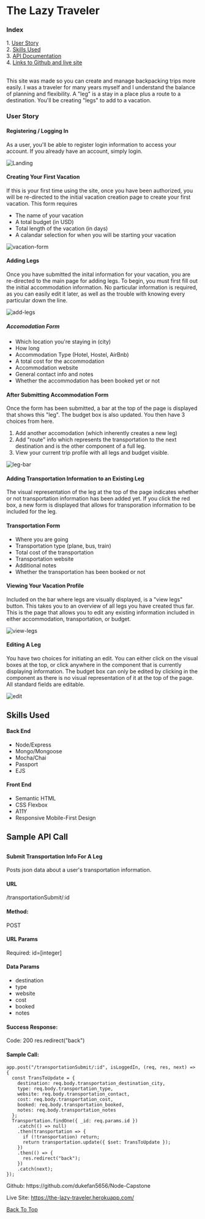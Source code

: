 # The Lazy Traveler

<h3 id="index">Index</h3>
1. <a href="#user-story">User Story</a><br>
2. <a href="#skills">Skills Used</a><br>
3. <a href="#api">API Documentation</a><br>
4. <a href="#links">Links to Github and live site</a><br><br>


This site was made so you can create and manage backpacking trips more easily. I was a traveler for many years myself and I understand the balance of planning and flexibility. A "leg" is a stay in a place plus a route to a destination. You'll be creating "legs" to add to a vacation.


<h3 id="user-story">User Story</h3>

#### Registering / Logging In
As a user, you'll be able to register login information to access your account. If you already have an account, simply login.

![Landing](https://user-images.githubusercontent.com/34799623/56163616-c5d33180-5f9c-11e9-95d1-bcb50909c15e.jpg)

#### Creating Your First Vacation
If this is your first time using the site, once you have been authorized, you will be re-directed to the initial vacation creation page to create your first vacation.
This form requires 
* The name of your vacation
* A total budget (in USD)
* Total length of the vacation (in days)
* A calandar selection for when you will be starting your vacation
  
![vacation-form](https://user-images.githubusercontent.com/34799623/56163870-78a38f80-5f9d-11e9-9af5-02e3ac84d98c.jpg)
  
#### Adding Legs
Once you have submitted the inital information for your vacation, you are re-directed to the main page for adding legs. To begin, you must first fill out the initial accommodation information. No particular information is required, as you can easily edit it later, as well as the trouble with knowing every particular down the line.

![add-legs](https://user-images.githubusercontent.com/34799623/56163607-bfdd5080-5f9c-11e9-8f33-93dbca1872f0.jpg)


##### Accomodation Form

* Which location you're staying in (city)
* How long
* Accommodation Type (Hotel, Hostel, AirBnb)
* A total cost for the accommodation
* Accommodation website
* General contact info and notes
* Whether the accommodation has been booked yet or not

#### After Submitting Accommodation Form
Once the form has been submitted, a bar at the top of the page is displayed that shows this "leg". The budget box is also updated.
You then have 3 choices from here. 
  1. Add another accomodation (which inherently creates a new leg)
  2. Add "route" info which represents the transportation to the next destination and is the other component of a full leg.
  3. View your current trip profile with all legs and budget visible.
  
![leg-bar](https://user-images.githubusercontent.com/34799623/56163625-c8ce2200-5f9c-11e9-8ef7-181e2a800e4c.jpg)

#### Adding Transportation Information to an Existing Leg
The visual representation of the leg at the top of the page indicates whether or not transportation information has been added yet. If you click the red box, a new form is displayed that allows for transporation information to be included for the leg.
  
  #### Transportation Form
* Where you are going
* Transportation type (plane, bus, train)
* Total cost of the transportation 
* Transportation website
* Additional notes
* Whether the transportation has been booked or not

#### Viewing Your Vacation Profile
Included on the bar where legs are visually displayed, is a "view legs" button. This takes you to an overview of all legs you have created thus far. This is the page that allows you to edit any existing information included in either accommodation, transportation, or budget. 

![view-legs](https://user-images.githubusercontent.com/34799623/56163637-d388b700-5f9c-11e9-8cbc-1ad487d424e1.jpg)

#### Editing A Leg
You have two choices for initiating an edit. You can either click on the visual boxes at the top, or click anywhere in the component that is currently displaying information. The budget box can only be edited by clicking in the component as there is no visual representation of it at the top of the page. All standard fields are editable.

![edit](https://user-images.githubusercontent.com/34799623/56163610-c2d84100-5f9c-11e9-9913-8cadcbc2bc1b.jpg)

<h2 id="skills">Skills Used</h2>

#### Back End
* Node/Express
* Mongo/Mongoose
* Mocha/Chai
* Passport
* EJS

#### Front End
* Semantic HTML
* CSS Flexbox
* A11Y
* Responsive Mobile-First Design

<h2 id="api">Sample API Call<h2>

#### Submit Transportation Info For A Leg 
Posts json data about a user's transportation information.

#### URL
/transportationSubmit/:id

#### Method:
POST

#### URL Params
Required:
id=[integer]

#### Data Params
* destination
* type
* website
* cost
* booked
* notes

#### Success Response:
Code: 200 
res.redirect("back")


#### Sample Call:
    app.post("/transportationSubmit/:id", isLoggedIn, (req, res, next) => {
      const TransToUpdate = {
        destination: req.body.transportation_destination_city,
        type: req.body.transportation_type,
        website: req.body.transportation_contact,
        cost: req.body.transportation_cost,
        booked: req.body.transportation_booked,
        notes: req.body.transportation_notes
      };
      Transportation.findOne({ _id: req.params.id })
        .catch(() => null)
        .then(transportation => {
          if (!transportation) return;
          return transportation.update({ $set: TransToUpdate });
        })
        .then(() => {
          res.redirect("back");
        })
        .catch(next);
    });
<div id="links">
Github: https://github.com/dukefan5656/Node-Capstone

Live Site: https://the-lazy-traveler.herokuapp.com/
</div>

<a href="#index">Back To Top</a>
